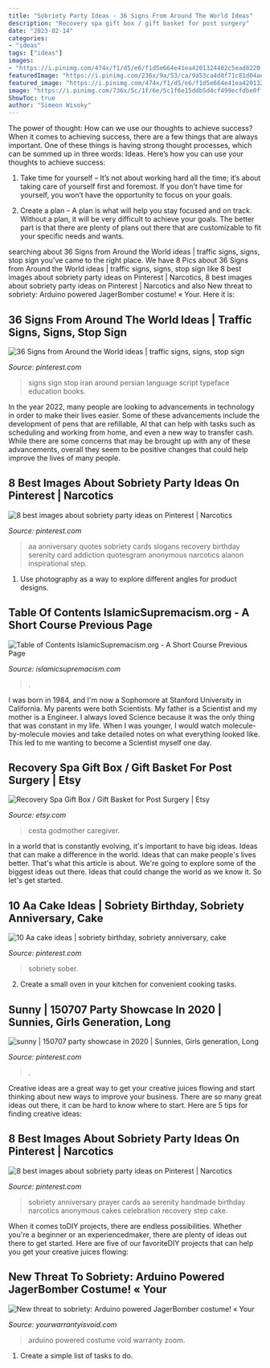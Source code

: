 ```yaml
---
title: "Sobriety Party Ideas - 36 Signs From Around The World Ideas"
description: "Recovery spa gift box / gift basket for post surgery"
date: "2023-02-14"
categories:
- "ideas"
tags: ["ideas"]
images:
- "https://i.pinimg.com/474x/f1/d5/e6/f1d5e664e41ea4201324482c5ead8220--celebrate-recovery-sweet-recipes.jpg"
featuredImage: "https://i.pinimg.com/236x/9a/53/ca/9a53ca4d8f71c81d04aec3949eb82ab1.jpg"
featured_image: "https://i.pinimg.com/474x/f1/d5/e6/f1d5e664e41ea4201324482c5ead8220--celebrate-recovery-sweet-recipes.jpg"
image: "https://i.pinimg.com/736x/5c/1f/6e/5c1f6e15ddb5d4cf499ecfdbe0ff2090.jpg"
ShowToc: true
author: "Simeon Wisoky"
---
```



The power of thought: How can we use our thoughts to achieve success?
When it comes to achieving success, there are a few things that are always important. One of these things is having strong thought processes, which can be summed up in three words: Ideas. Here’s how you can use your thoughts to achieve success: 
1. Take time for yourself – It’s not about working hard all the time; it’s about taking care of yourself first and foremost. If you don’t have time for yourself, you won’t have the opportunity to focus on your goals.

2. Create a plan – A plan is what will help you stay focused and on track. Without a plan, it will be very difficult to achieve your goals. The better part is that there are plenty of plans out there that are customizable to fit your specific needs and wants.


	

		
searching about 36 Signs from Around the World ideas | traffic signs, signs, stop sign you've came to the right place. We have 8 Pics about 36 Signs from Around the World ideas | traffic signs, signs, stop sign like 8 best images about sobriety party ideas on Pinterest | Narcotics, 8 best images about sobriety party ideas on Pinterest | Narcotics and also New threat to sobriety: Arduino powered JagerBomber costume! « Your. Here it is:
		
    
## 36 Signs From Around The World Ideas | Traffic Signs, Signs, Stop Sign

<img loading=lazy src="https://i.pinimg.com/236x/9a/53/ca/9a53ca4d8f71c81d04aec3949eb82ab1.jpg" onerror="this.onerror=null;this.src='https://tse4.mm.bing.net/th?id=OIP.VJQKgriHwR76g_PVkrM_zgAAAA&amp;pid=15.1';" alt="36 Signs from Around the World ideas | traffic signs, signs, stop sign">

_Source: pinterest.com_

>signs sign stop iran around persian language script typeface education books. 

	

In the year 2022, many people are looking to advancements in technology in order to make their lives easier. Some of these advancements include the development of pens that are refillable, AI that can help with tasks such as scheduling and working from home, and even a new way to transfer cash. While there are some concerns that may be brought up with any of these advancements, overall they seem to be positive changes that could help improve the lives of many people.

    
## 8 Best Images About Sobriety Party Ideas On Pinterest | Narcotics

<img loading=lazy src="https://s-media-cache-ak0.pinimg.com/736x/96/93/f2/9693f226d8d8327b5bd12cf5278f71c6.jpg" onerror="this.onerror=null;this.src='https://tse1.mm.bing.net/th?id=OIP.MIo05HOpQgEmwt44TRCtUgAAAA&amp;pid=15.1';" alt="8 best images about sobriety party ideas on Pinterest | Narcotics">

_Source: pinterest.com_

>aa anniversary quotes sobriety cards slogans recovery birthday serenity card addiction quotesgram anonymous narcotics alanon inspirational step. 

	

1. Use photography as a way to explore different angles for product designs.

    
## Table Of Contents IslamicSupremacism.org - A Short Course Previous Page

<img loading=lazy src="https://islamicsupremacism.com/Efforts_To_Reform_Islam_files/09423168474118193771.jpg" onerror="this.onerror=null;this.src='https://tse4.mm.bing.net/th?id=OIP.4Tlb-qI-I-PA33cNOfaqSAAAAA&amp;pid=15.1';" alt="Table of Contents IslamicSupremacism.org - A Short Course Previous Page">

_Source: islamicsupremacism.com_

>. 

	

I was born in 1984, and I'm now a Sophomore at Stanford University in California. My parents were both Scientists. My father is a Scientist and my mother is a Engineer. I always loved Science because it was the only thing that was constant in my life. When I was younger, I would watch molecule-by-molecule movies and take detailed notes on what everything looked like. This led to me wanting to become a Scientist myself one day.

    
## Recovery Spa Gift Box / Gift Basket For Post Surgery | Etsy

<img loading=lazy src="https://i.etsystatic.com/17001764/r/il/807361/2758042755/il_794xN.2758042755_rcl6.jpg" onerror="this.onerror=null;this.src='https://tse2.mm.bing.net/th?id=OIP.dmEoHC7Ps9Ama9-Q-9cp4QHaHa&amp;pid=15.1';" alt="Recovery Spa Gift Box / Gift Basket for Post Surgery | Etsy">

_Source: etsy.com_

>cesta godmother caregiver. 

	

In a world that is constantly evolving, it's important to have big ideas. Ideas that can make a difference in the world. Ideas that can make people's lives better. That's what this article is about. We're going to explore some of the biggest ideas out there. Ideas that could change the world as we know it. So let's get started.

    
## 10 Aa Cake Ideas | Sobriety Birthday, Sobriety Anniversary, Cake

<img loading=lazy src="https://i.pinimg.com/474x/f1/d5/e6/f1d5e664e41ea4201324482c5ead8220--celebrate-recovery-sweet-recipes.jpg" onerror="this.onerror=null;this.src='https://tse3.mm.bing.net/th?id=OIP.sRsM9d9wncRBkRLCRC23MwAAAA&amp;pid=15.1';" alt="10 Aa cake ideas | sobriety birthday, sobriety anniversary, cake">

_Source: pinterest.com_

>sobriety sober. 

	

2. Create a small oven in your kitchen for convenient cooking tasks.

    
## Sunny | 150707 Party Showcase In 2020 | Sunnies, Girls Generation, Long

<img loading=lazy src="https://i.pinimg.com/736x/5c/1f/6e/5c1f6e15ddb5d4cf499ecfdbe0ff2090.jpg" onerror="this.onerror=null;this.src='https://tse1.mm.bing.net/th?id=OIP.n0rIRXzeYMoZve2SaitTwAHaE8&amp;pid=15.1';" alt="sunny | 150707 party showcase in 2020 | Sunnies, Girls generation, Long">

_Source: pinterest.com_

>. 

	

Creative ideas are a great way to get your creative juices flowing and start thinking about new ways to improve your business. There are so many great ideas out there, it can be hard to know where to start. Here are 5 tips for finding creative ideas:

    
## 8 Best Images About Sobriety Party Ideas On Pinterest | Narcotics

<img loading=lazy src="https://s-media-cache-ak0.pinimg.com/736x/09/96/65/099665fa244cb03e5fa19398c2b59a5b.jpg" onerror="this.onerror=null;this.src='https://tse3.mm.bing.net/th?id=OIP.A_oJAtvtYJ4J9JukttRtpQHaJ3&amp;pid=15.1';" alt="8 best images about sobriety party ideas on Pinterest | Narcotics">

_Source: pinterest.com_

>sobriety anniversary prayer cards aa serenity handmade birthday narcotics anonymous cakes celebration recovery step cake. 

	

When it comes toDIY projects, there are endless possibilities. Whether you're a beginner or an experiencedmaker, there are plenty of ideas out there to get started. Here are five of our favoriteDIY projects that can help you get your creative juices flowing: 

    
## New Threat To Sobriety: Arduino Powered JagerBomber Costume! « Your

<img loading=lazy src="http://www.yourwarrantyisvoid.com/wp-content/uploads/2012/11/2012-10-13-20.41.00.jpg" onerror="this.onerror=null;this.src='https://tse3.mm.bing.net/th?id=OIP.YpC9yWWC33mKaRALOTP70QHaJ4&amp;pid=15.1';" alt="New threat to sobriety: Arduino powered JagerBomber costume! « Your">

_Source: yourwarrantyisvoid.com_

>arduino powered costume void warranty zoom. 

	

1. Create a simple list of tasks to do.

